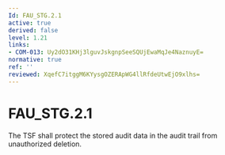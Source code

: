 ```yaml
---
Id: FAU_STG.2.1
active: true
derived: false
level: 1.21
links:
- COM-013: Uy2dO31KHj3lguvJskgnpSeeSQUjEwaMqJe4NaznuyE=
normative: true
ref: ''
reviewed: XqefC7itggM6KYysgOZERApWG4llRfdeUtwEjO9xlhs=
---
```


# FAU_STG.2.1

The TSF shall protect the stored audit data in the audit trail from unauthorized deletion.